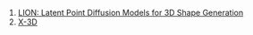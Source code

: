 1. [LION: Latent Point Diffusion Models for 3D Shape Generation](https://github.com/Locutusborg/AR2IL/blob/main/SOTA%20models/3D%20models/Point%20Cloud%20Processing/LION.md)
2. [X-3D](https://github.com/Locutusborg/AR2IL/blob/main/SOTA%20models/3D%20models/Point%20Cloud%20Processing/X-3D.md)
